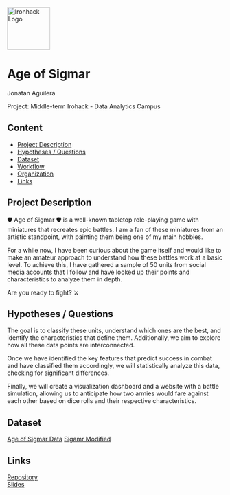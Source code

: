 <img src="https://bit.ly/2VnXWr2" alt="Ironhack Logo" width="100"/>

# Age of Sigmar
Jonatan Aguilera

Project: Middle-term Irohack - Data Analytics Campus

## Content
- [Project Description](#project-description)
- [Hypotheses / Questions](#hypotheses-/-questions)
- [Dataset](#dataset)
- [Workflow](#workflow)
- [Organization](#organization)
- [Links](#links)

## Project Description

🛡️ Age of Sigmar 🛡️ is a well-known tabletop role-playing game with miniatures that recreates epic battles. I am a fan of these miniatures from an artistic standpoint, with painting them being one of my main hobbies.

For a while now, I have been curious about the game itself and would like to make an amateur approach to understand how these battles work at a basic level. To achieve this, I have gathered a sample of 50 units from social media accounts that I follow and have looked up their points and characteristics to analyze them in depth.

Are you ready to fight? ⚔️

## Hypotheses / Questions

The goal is to classify these units, understand which ones are the best, and identify the characteristics that define them. Additionally, we aim to explore how all these data points are interconnected.

Once we have identified the key features that predict success in combat and have classified them accordingly, we will statistically analyze this data, checking for significant differences.

Finally, we will create a visualization dashboard and a website with a battle simulation, allowing us to anticipate how two armies would fare against each other based on dice rolls and their respective characteristics.

## Dataset
[Age of Sigmar Data](https://github.com/tu-usuario/tu-repositorio/ruta/al/dataset.xlsx)
[Sigamr Modified](https://github.com/tu-usuario/tu-repositorio/ruta/al/dataset.xlsx)

## Links
[Repository](https://github.com/JonITTECH)  
[Slides](https://www.canva.com/design/DAF67TN9u6k/F68TKmyyYRi-1WtshtId2g/edit?utm_content=DAF67TN9u6k&utm_campaign=designshare&utm_medium=link2&utm_source=sharebutton)



